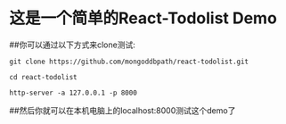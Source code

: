 # 这是一个简单的React-Todolist Demo

##你可以通过以下方式来clone测试:

```
git clone https://github.com/mongoddbpath/react-todolist.git

cd react-todolist

http-server -a 127.0.0.1 -p 8000

```

##然后你就可以在本机电脑上的localhost:8000测试这个demo了
